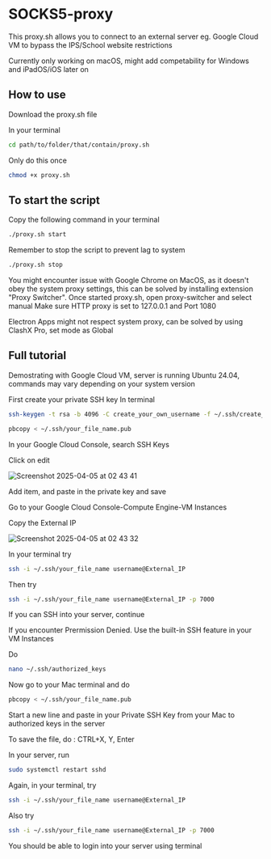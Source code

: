 # SOCKS5-proxy
This proxy.sh allows you to connect to an external server eg. Google Cloud VM to bypass the IPS/School website restrictions

Currently only working on macOS, might add competability for Windows and iPadOS/iOS later on
## How to use
Download the proxy.sh file

In your terminal

```sh
cd path/to/folder/that/contain/proxy.sh
```
Only do this once 
```sh
chmod +x proxy.sh
```
## To start the script

Copy the following command in your terminal

```sh
./proxy.sh start
```
Remember to stop the script to prevent lag to system
```sh
./proxy.sh stop
```
You might encounter issue with Google Chrome on MacOS, as it doesn't obey the system proxy settings, this can be solved by installing extension "Proxy Switcher".
Once started proxy.sh, open proxy-switcher and select manual
Make sure HTTP proxy is set to 127.0.0.1 and Port 1080

Electron Apps might not respect system proxy, can be solved by using ClashX Pro, set mode as Global

## Full tutorial

Demostrating with Google Cloud VM, server is running Ubuntu 24.04, commands may vary depending on your system version

First create your private SSH key
In terminal
```sh
ssh-keygen -t rsa -b 4096 -C create_your_own_username -f ~/.ssh/create_your_own_file_name
```
```sh
pbcopy < ~/.ssh/your_file_name.pub
```
In your Google Cloud Console, search SSH Keys

Click on edit

![Screenshot 2025-04-05 at 02 43 41](https://github.com/user-attachments/assets/c2341f82-873d-4f28-9080-b9752536e6e2)


Add item, and paste in the private key and save

Go to your Google Cloud Console-Compute Engine-VM Instances

Copy the External IP

![Screenshot 2025-04-05 at 02 43 32](https://github.com/user-attachments/assets/c922cbc9-17ad-4d6b-8cb0-cd0c19f73e5a)

In your terminal try
```sh
ssh -i ~/.ssh/your_file_name username@External_IP
```
Then try 
```sh
ssh -i ~/.ssh/your_file_name username@External_IP -p 7000
```
If you can SSH into your server, continue

If you encounter Prermission Denied. Use the built-in SSH feature in your VM Instances

Do
```sh
nano ~/.ssh/authorized_keys
```
Now go to your Mac terminal and do 
```sh
pbcopy < ~/.ssh/your_file_name.pub
```
Start a new line and paste in your Private SSH Key from your Mac to authorized keys in the server

To save the file, do : CTRL+X, Y, Enter

In your server, run
```sh
sudo systemctl restart sshd
```
Again, in your terminal, try
```sh
ssh -i ~/.ssh/your_file_name username@External_IP
```
Also try
```sh
ssh -i ~/.ssh/your_file_name username@External_IP -p 7000
```
You should be able to login into your server using terminal
